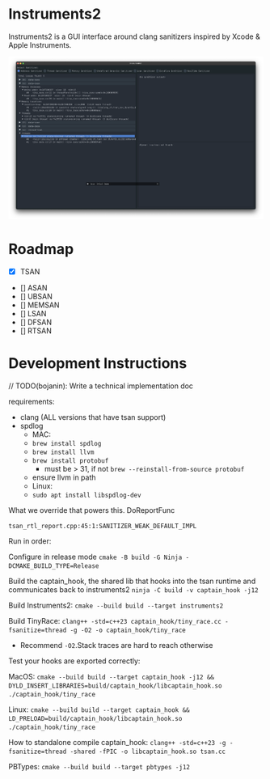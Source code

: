 # Instruments2

Instruments2 is a GUI interface around clang sanitizers inspired by Xcode & Apple Instruments.

![GUI](https://raw.githubusercontent.com/bojanin/Instruments2/refs/heads/master/assets/instruments-gui.png)

# Roadmap
- [x] TSAN
- [] ASAN
- [] UBSAN
- [] MEMSAN
- [] LSAN
- [] DFSAN
- [] RTSAN


# Development Instructions

// TODO(bojanin): Write a technical implementation doc

requirements:
- clang (ALL versions that have tsan support)
- spdlog 
  - MAC:
  - `brew install spdlog`
  - `brew install llvm`
  - `brew install protobuf`
    - must be > 31, if not `brew --reinstall-from-source protobuf`
  - ensure llvm in path
  - Linux:
  - `sudo apt install libspdlog-dev`

What we override that powers this.
DoReportFunc
```
tsan_rtl_report.cpp:45:1:SANITIZER_WEAK_DEFAULT_IMPL
```

Run in order:

Configure in release mode
`cmake -B build -G Ninja -DCMAKE_BUILD_TYPE=Release`

Build the captain_hook, the shared lib that hooks into the tsan runtime and communicates back to
instruments2
`ninja -C build -v captain_hook -j12`

Build Instruments2:
`cmake --build build --target instruments2`

Build TinyRace:
`clang++ -std=c++23 captain_hook/tiny_race.cc -fsanitize=thread -g -O2 -o captain_hook/tiny_race`
- Recommend `-O2`.Stack traces are hard to reach otherwise

Test your hooks are exported correctly:

MacOS:
`cmake --build build --target captain_hook -j12 && DYLD_INSERT_LIBRARIES=build/captain_hook/libcaptain_hook.so ./captain_hook/tiny_race`

Linux:
`cmake --build build --target captain_hook && LD_PRELOAD=build/captain_hook/libcaptain_hook.so ./captain_hook/tiny_race`

How to standalone compile captain_hook:
`clang++ -std=c++23 -g -fsanitize=thread -shared -fPIC -o libcaptain_hook.so tsan.cc`

PBTypes:
`cmake --build build --target pbtypes -j12`

